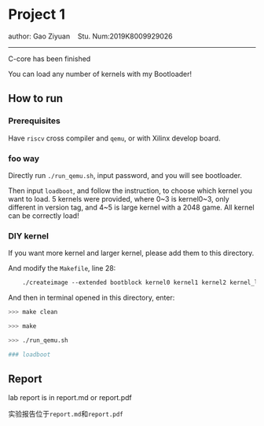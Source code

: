 # Project 1

author: Gao Ziyuan   &nbsp;&nbsp;   Stu. Num:2019K8009929026

---

C-core has been finished

You can load any number of kernels with my Bootloader!

## How to run

### Prerequisites

Have `riscv` cross compiler and `qemu`, or with Xilinx develop board.

### foo way

Directly run `./run_qemu.sh`, input password, and you will see bootloader.

Then input `loadboot`, and follow the instruction, to choose which kernel you want to load. 5 kernels were provided, where 0~3 is kernel0~3, only different in version tag, and 4~5 is large kernel with a 2048 game. All kernel can be correctly load!

### DIY kernel

If you want more kernel and larger kernel, please add them to this directory.

And modify the `Makefile`, line 28:

```Makefile
	./createimage --extended bootblock kernel0 kernel1 kernel2 kernel_large_50200000 kernel_large_50201000 # other kernel, !attention! you must enter their correct name
```

And then in terminal opened in this directory, enter:

```sh
>>> make clean

>>> make

>>> ./run_qemu.sh

### loadboot
```

## Report

lab report is in report.md or report.pdf

实验报告位于`report.md`和`report.pdf`